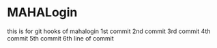 # MAHALogin
this is for git hooks  of mahalogin
1st commit
2nd commit
3rd commit
4th commit
5th commit
6th line of commit
